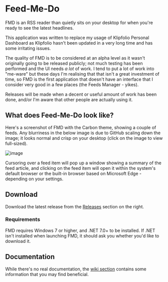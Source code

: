 # Feed-Me-Do
FMD is an RSS reader than quietly sits on your desktop for when you're ready to see the latest headlines.

This application was written to replace my usage of Klipfolio Personal Dashboard as Klipfolio hasn't been updated in a very long time and has some irritating issues.

The quality of FMD is to be considered at an alpha level as it wasn't originally going to be released publicly; not much testing has been performed and the UI needs *a lot* of work. I tend to put a lot of work into "me-ware" but these days I'm realising that that isn't a great investment of time, so FMD is the first application that doesn't have an interface that I consider very good in a few places (the Feeds Manager - yikes).

Releases will be made when a decent or useful amount of work has been done, and/or I'm aware that other people are actually using it.

## What does Feed-Me-Do look like?
Here's a screenshot of FMD with the Carbon theme, showing a couple of feeds. Any blurriness in the below image is due to GitHub scaling down the image; it looks normal and crisp on your desktop (click on the image to view full-sized).

![image](https://github.com/BootBlock/Feed-Me-Do/assets/18527642/9e23763e-df6a-43da-979a-889110ce33b0)

Cursoring over a feed item will pop up a window showing a summary of the feed article, and clicking on the feed item will open it within the system's default browser or the built-in browser based on Microsoft Edge - depending on your settings.

## Download
Download the latest release from the [Releases](https://github.com/BootBlock/Feed-Me-Do/releases) section on the right.

### Requirements
FMD requires Windows 7 or higher, and .NET 7.0+ to be installed. If .NET isn't installed when launching FMD, it should ask you whether you'd like to download it.

## Documentation
While there's no real documentation, the [wiki section](https://github.com/BootBlock/Feed-Me-Do/wiki) contains some information that you may find beneficial.
